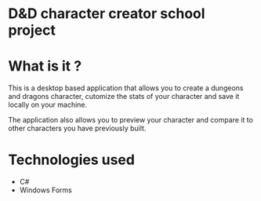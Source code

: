 # D&D character creator school project

<h1>What is it ?</h1>

<p>This is a desktop based application that allows you to create a dungeons and dragons character, cutomize the stats
of your character and save it locally on your machine.</p>
<p>The application also allows you to preview your character and compare it to other characters you have previously built.</p>

<h1>Technologies used</h1>
<ul>
  <li>C#</li>
  <li>Windows Forms</li>
</ul>

